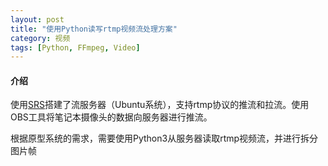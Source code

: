 ```yaml
---
layout: post
title: "使用Python读写rtmp视频流处理方案"
category: 视频
tags: [Python, FFmpeg, Video]
---
```


#### 介绍

使用[SRS][1]搭建了流服务器（Ubuntu系统），支持rtmp协议的推流和拉流。使用OBS工具将笔记本摄像头的数据向服务器进行推流。

根据原型系统的需求，需要使用Python3从服务器读取rtmp视频流，并进行拆分图片帧











[1]:https://github.com/ossrs/srs
